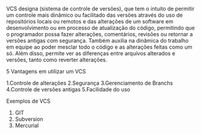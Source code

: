 VCS designa (sistema de controle de versões), que tem o intuito de permitir um controle mais dinâmico ou facilitado das versões através do uso de repositórios locais ou remotos e das alterações de um software em desenvolvimento ou em processo de atualização do código, permitindo que o programador possa fazer alterações, comentários, revisões ou retornar a versões antigas com segurança. Também auxilia na dinâmica do trabalho em equipe ao poder mesclar todo o código e as alterações feitas como um só. Além disso, permite ver as diferenças entre arquivos alterados e versões, tanto como reverter alterações.

5 Vantagens em utilizar um VCS

1.Controle de alterações 
2.Segurança
3.Gerenciamento de Branchs
4.Controle de versões antigas
5.Facilidade do uso

Exemplos de VCS 

1. GIT
2. Subversion
3. Mercurial
